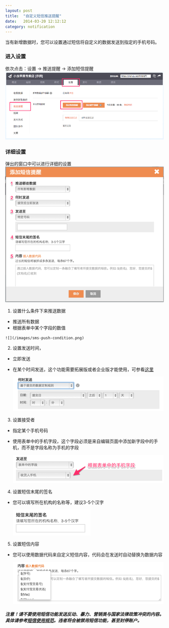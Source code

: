 ```yaml
---
layout: post
title:  "自定义短信推送提醒"
date:   2014-03-20 12:12:12
category: notification
---
```


当有新增数据时，您可以设置通过短信将自定义的数据发送到指定的手机号码。

### 进入设置

依次点击：设置 -> 推送提醒 -> 添加短信提醒
![](/images/sms-push-add-btn.png)

### 详细设置
弹出的窗口中可以进行详细的设置
![](/images/sms-push-setting.png)

1. 设置什么条件下来推送数据
  *  推送所有数据
  *  根据表单中某个字段的数值
  
    ![](/images/sms-push-condition.png)

2. 设置发送时间，
  * 立即发送
  * 在某个时间发送，这个功能需要拓展版或者企业版才能使用，可参看[这里](scheduler.html)

    ![](/images/sms-push-when.png)

3. 设置接受者
  * 指定某个手机号码
  * 使用表单中的手机字段，这个字段必须是来自编辑页面中添加新字段中的手机，而不是字段名称为手机的字段

    ![](/images/sms-push-who.png)

4. 设置短信末尾的签名
  * 您可以填写所在机构的名称等，建议3-5个汉字

    ![](/images/sms-push-signature.png)

5. 设置短信内容
  * 您可以使用数据代码来自定义短信内容，代码会在发送时自动替换为数据内容

    ![](/images/sms-push-what.png)

##### 注意！请不要使用短信功能发送反动、暴力、营销类与国家法律政策冲突的内容。具体请参考[短信使用规范](sms-policy.html)。违者将会被禁用短信功能，甚至封停账户。